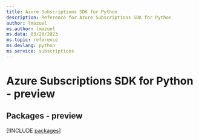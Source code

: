 ```yaml
---
title: Azure Subscriptions SDK for Python
description: Reference for Azure Subscriptions SDK for Python
author: lmazuel
ms.author: lmazuel
ms.data: 03/20/2023
ms.topic: reference
ms.devlang: python
ms.service: subscriptions
---
```

# Azure Subscriptions SDK for Python - preview
## Packages - preview
[!INCLUDE [packages](subscriptions-index.md)]